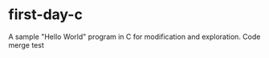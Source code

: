 first-day-c
===========

A sample "Hello World" program in C for modification and exploration.
Code merge test


